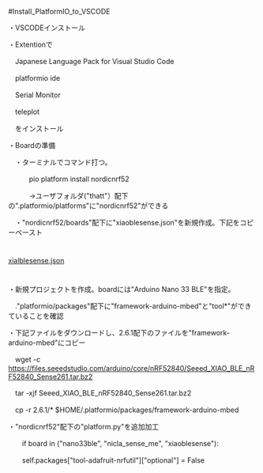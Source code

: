 #Install_PlatformIO_to_VSCODE

・VSCODEインストール

・Extentionで

　Japanese Language Pack for Visual Studio Code

　platformio ide

　Serial Monitor

　teleplot

　をインストール

・Boardの準備

　・ターミナルでコマンド打つ。

　　　pio platform install nordicnrf52

　　　->ユーザフォルダ("thatt"）配下の".platformio/platforms"に"nordicnrf52"ができる

　・"nordicnrf52/boards"配下に"xiaoblesense.json"を新規作成。下記をコピーペースト


#
[xialblesense.json](./xiaoblesense.json)
#


・新規プロジェクトを作成。boardには"Arduino Nano 33 BLE"を指定。

　."platformio/packages"配下に"framework-arduino-mbed"と"tool*"ができていることを確認


・下記ファイルをダウンロードし、2.6.1配下のファイルを"framework-arduino-mbed"にコピー

　wget -c https://files.seeedstudio.com/arduino/core/nRF52840/Seeed_XIAO_BLE_nRF52840_Sense261.tar.bz2

　tar -xjf Seeed_XIAO_BLE_nRF52840_Sense261.tar.bz2

　cp -r 2.6.1/* $HOME/.platformio/packages/framework-arduino-mbed



・"nordicnrf52"配下の"platform.py"を追加加工

　　if board in ("nano33ble", "nicla_sense_me", "xiaoblesense"):

　　self.packages["tool-adafruit-nrfutil"]["optional"] = False

